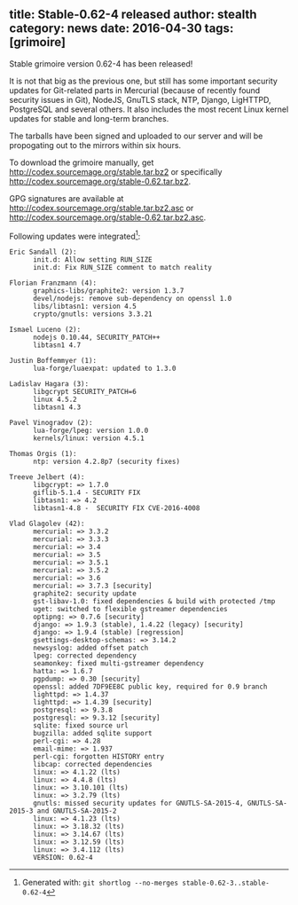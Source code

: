 title: Stable-0.62-4 released
author: stealth
category: news
date: 2016-04-30
tags: [grimoire]
---
Stable grimoire version 0.62-4 has been released!

It is not that big as the previous one, but still has some important security updates for Git-related parts in Mercurial (because of recently found security issues in Git), NodeJS, GnuTLS stack, NTP, Django, LigHTTPD, PostgreSQL and several others.
It also includes the most recent Linux kernel updates for stable and long-term branches.

The tarballs have been signed and uploaded to our server and will be propogating out to the mirrors within six hours.

To download the grimoire manually, get <http://codex.sourcemage.org/stable.tar.bz2> or specifically <http://codex.sourcemage.org/stable-0.62.tar.bz2>.

GPG signatures are available at <http://codex.sourcemage.org/stable.tar.bz2.asc> or <http://codex.sourcemage.org/stable-0.62.tar.bz2.asc>.

Following updates were integrated[^0]:

```
Eric Sandall (2):
      init.d: Allow setting RUN_SIZE
      init.d: Fix RUN_SIZE comment to match reality

Florian Franzmann (4):
      graphics-libs/graphite2: version 1.3.7
      devel/nodejs: remove sub-dependency on openssl 1.0
      libs/libtasn1: version 4.5
      crypto/gnutls: versions 3.3.21

Ismael Luceno (2):
      nodejs 0.10.44, SECURITY_PATCH++
      libtasn1 4.7

Justin Boffemmyer (1):
      lua-forge/luaexpat: updated to 1.3.0

Ladislav Hagara (3):
      libgcrypt SECURITY_PATCH=6
      linux 4.5.2
      libtasn1 4.3

Pavel Vinogradov (2):
      lua-forge/lpeg: version 1.0.0
      kernels/linux: version 4.5.1

Thomas Orgis (1):
      ntp: version 4.2.8p7 (security fixes)

Treeve Jelbert (4):
      libgcrypt: => 1.7.0
      giflib-5.1.4 - SECURITY FIX
      libtasn1: => 4.2
      libtasn1-4.8 -  SECURITY FIX CVE-2016-4008

Vlad Glagolev (42):
      mercurial: => 3.3.2
      mercurial: => 3.3.3
      mercurial: => 3.4
      mercurial: => 3.5
      mercurial: => 3.5.1
      mercurial: => 3.5.2
      mercurial: => 3.6
      mercurial: => 3.7.3 [security]
      graphite2: security update
      gst-libav-1.0: fixed dependencies & build with protected /tmp
      uget: switched to flexible gstreamer dependencies
      optipng: => 0.7.6 [security]
      django: => 1.9.3 (stable), 1.4.22 (legacy) [security]
      django: => 1.9.4 (stable) [regression]
      gsettings-desktop-schemas: => 3.14.2
      newsyslog: added offset patch
      lpeg: corrected dependency
      seamonkey: fixed multi-gstreamer dependency
      hatta: => 1.6.7
      pgpdump: => 0.30 [security]
      openssl: added 7DF9EE8C public key, required for 0.9 branch
      lighttpd: => 1.4.37
      lighttpd: => 1.4.39 [security]
      postgresql: => 9.3.8
      postgresql: => 9.3.12 [security]
      sqlite: fixed source url
      bugzilla: added sqlite support
      perl-cgi: => 4.28
      email-mime: => 1.937
      perl-cgi: forgotten HISTORY entry
      libcap: corrected dependencies
      linux: => 4.1.22 (lts)
      linux: => 4.4.8 (lts)
      linux: => 3.10.101 (lts)
      linux: => 3.2.79 (lts)
      gnutls: missed security updates for GNUTLS-SA-2015-4, GNUTLS-SA-2015-3 and GNUTLS-SA-2015-2
      linux: => 4.1.23 (lts)
      linux: => 3.18.32 (lts)
      linux: => 3.14.67 (lts)
      linux: => 3.12.59 (lts)
      linux: => 3.4.112 (lts)
      VERSION: 0.62-4
```

[^0]: Generated with: `git shortlog --no-merges stable-0.62-3..stable-0.62-4`
